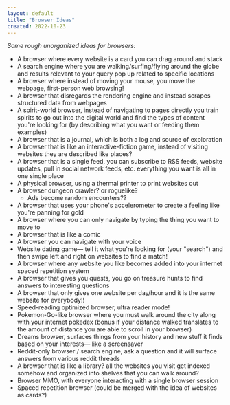 ```yaml
---
layout: default
title: "Browser Ideas"
created: 2022-10-23
---
```


*Some rough unorganized ideas for browsers:*

- A browser where every website is a card you can drag around and stack
- A search engine where you are walking/surfing/flying around the globe and results relevant to your query pop up related to specific locations
- A browser where instead of moving your mouse, you move the webpage, first-person web browsing!
- A browser that disregards the rendering engine and instead scrapes structured data from webpages
- A spirit-world browser, instead of navigating to pages directly you train spirits to go out into the digital world and find the types of content you're looking for (by describing what you want or feeding them examples)
- A browser that is a journal, which is both a log and source of exploration
- A browser that is like an interactive-fiction game, instead of visiting websites they are described like places?
- A browser that is a single feed, you can subscribe to RSS feeds, website updates, pull in social network feeds, etc. everything you want is all in one single place
- A physical browser, using a thermal printer to print websites out
- A browser dungeon crawler? or roguelike?
	- Ads become random encounters??
- A browser that uses your phone's accelerometer to create a feeling like you're panning for gold
- A browser where you can only navigate by typing the thing you want to move to
- A browser that is like a comic
- A browser you can navigate with your voice
- Website dating game— tell it what you're looking for (your "search") and then swipe left and right on websites to find a match!
- A browser where any website you like becomes added into your internet spaced repetition system
- A browser that gives you quests, you go on treasure hunts to find answers to interesting questions
- A browser that only gives one website per day/hour and it is the same website for everybody!!
- Speed-reading optimized browser, ultra reader mode!
- Pokemon-Go-like browser where you must walk around the city along with your internet pokedex (bonus if your distance walked translates to the amount of distance you are able to scroll in your browser)
- Dreams browser, surfaces things from your history and new stuff it finds based on your interests— like a screensaver
- Reddit-only browser / search engine, ask a question and it will surface answers from various reddit threads
- A browser that is like a library? all the websites you visit get indexed somehow and organized into shelves that you can walk around?
- Browser MMO, with everyone interacting with a single browser session
- Spaced repetition browser (could be merged with the idea of websites as cards?)